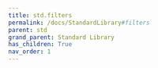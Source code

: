 ```yaml
---
title: std.filters
permalink: /docs/StandardLibrary#filters
parent: std
grand_parent: Standard Library
has_children: True
nav_order: 1
---
```


